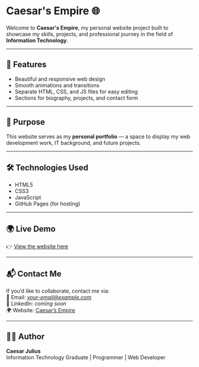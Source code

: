 # Caesar's Empire 🌐

Welcome to **Caesar's Empire**, my personal website project built to showcase my skills, projects, and professional journey in the field of **Information Technology**.

---

## 🚀 Features
- Beautiful and responsive web design  
- Smooth animations and transitions  
- Separate HTML, CSS, and JS files for easy editing  
- Sections for biography, projects, and contact form  

---

## 🧠 Purpose
This website serves as my **personal portfolio** — a space to display my web development work, IT background, and future projects.

---

## 🛠️ Technologies Used
- HTML5  
- CSS3  
- JavaScript  
- GitHub Pages (for hosting)

---

## 🌍 Live Demo
👉 [View the website here](https://caesar-1980.github.io/Caesars-Empire/)

---

## 📬 Contact Me
If you’d like to collaborate, contact me via:  
📧 Email: *your-email@example.com*  
💼 LinkedIn: *coming soon*  
🌍 Website: [Caesar’s Empire](https://caesar-1980.github.io/Caesars-Empire/)

---

## 🧑‍💻 Author
**Caesar Julius**  
Information Technology Graduate | Programmer | Web Developer  
